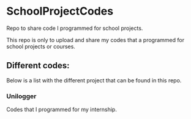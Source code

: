 # SchoolProjectCodes
Repo to share code I programmed for school projects.

This repo is only to upload and share my codes that a programmed for school projects or courses.



## Different codes:
Below is a list with the different project that can be found in this repo.
### Unilogger
Codes that I programmed for my internship.
